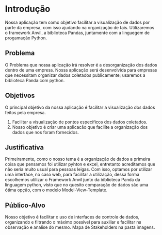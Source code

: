 # Introdução

Nossa aplicação tem como objetivo facilitar a visualização de dados por parte da empresa, com isso ajudando na organização de tais. Utilizaremos o framework Anvil, a  biblioteca Pandas, juntamente com a linguegem de progamação Python. 

## Problema

O Problema que nossa aplicação irá resolver é a desorganização dos dados dentro de uma empresa. Nossa aplicação será desenvolvida para empresas que necessitam organizar dados coletados publicamente; usaremos a biblioteca Panda com python.

## Objetivos

O principal objetivo da nossa aplicação é facilitar a visualização dos dados feitos pela empresa.

1. Facilitar a visualização de pontos especificos dos dados coletados.
2. Nosso objetivo é criar uma aplicacão que facilite a organização dos dados que nos foram fornecidos.
 
## Justificativa

Primeiramente,  como o nosso tema é a organização de dados a primeira coisa que pensamos foi utilizar pyhton e excel, entretanto acreditamos que não seria muito usual para pessoas leigas. Com isso, optamos por utilizar uma interface, no caso web, para facilitar a utilização, dessa forma escolhemos utilizar o Framework Anvil junto da biblioteca Panda da linguagem python, visto que no quesito comparação de dados são uma ótima opção, com o modelo Model-View-Template.  


## Público-Alvo

Nosso objetivo é facilitar o uso de interfaces de controle de dados, organizando e filtrando o máximo possível para auxiliar e facilitar na observação e analise do mesmo. 
Mapa de Stakeholders na pasta imagens.
